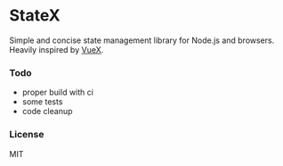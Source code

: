StateX
======

Simple and concise state management library for Node.js and browsers. Heavily inspired by
[VueX](https://github.com/vuejs/vuex).


### Todo

* proper build with ci
* some tests
* code cleanup


### License

MIT